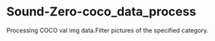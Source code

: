 # Sound-Zero-coco_data_process
Processing COCO val img data.Filter pictures of the specified category.
